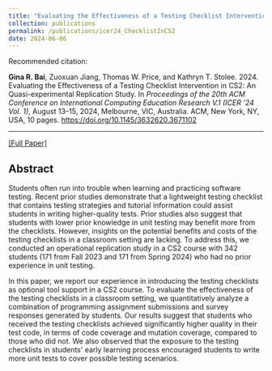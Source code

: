 ```yaml
---
title: "Evaluating the Effectiveness of a Testing Checklist Intervention in CS2: An Quasi-experimental Replication Study"
collection: publications
permalink: /publications/icer24_ChecklistInCS2
date: 2024-06-06
---
```

Recommended citation: 

**Gina R. Bai**, Zuoxuan Jiang, Thomas W. Price, and Kathryn T. Stolee. 2024. Evaluating the Effectiveness of a Testing Checklist Intervention in CS2: An Quasi-experimental Replication Study. In <i>Proceedings of the 20th ACM Conference on International Computing Education Research V.1 (ICER ’24 Vol. 1)</i>, August 13–15, 2024, Melbourne, VIC, Australia. ACM, New York, NY, USA, 10 pages. https://doi.org/10.1145/3632620.3671102

---
[[Full Paper]](http://ginabai.github.io/files/PaperPreprints/icer24_ChecklistInCS2.pdf)

## Abstract
Students often run into trouble when learning and practicing software testing. Recent prior studies demonstrate that a lightweight testing checklist that contains testing strategies and tutorial information could assist students in writing higher-quality tests. Prior studies also suggest that students with lower prior knowledge in unit testing may benefit more from the checklists. However, insights on the potential benefits and costs of the testing checklists in a classroom setting are lacking. To address this, we conducted an operational replication study in a CS2 course with 342 students (171 from Fall 2023 and 171 from Spring 2024) who had no prior experience in unit testing. 

In this paper, we report our experience in introducing the testing checklists as optional tool support in a CS2 course. To evaluate the effectiveness of the testing checklists in a classroom setting, we quantitatively analyze a combination of programming assignment submissions and survey responses generated by students. Our results suggest that students who received the testing checklists achieved significantly higher quality in their test code, in terms of code coverage and mutation coverage, compared to those who did not. We also observed that the exposure to the testing checklists in students' early learning process encouraged students to write more unit tests to cover possible testing scenarios.